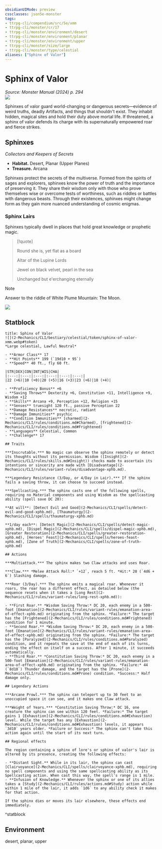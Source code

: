 ```yaml
---
obsidianUIMode: preview
cssclasses: json5e-monster
tags:
- ttrpg-cli/compendium/src/5e/xmm
- ttrpg-cli/monster/cr/17
- ttrpg-cli/monster/environment/desert
- ttrpg-cli/monster/environment/planar
- ttrpg-cli/monster/environment/upper
- ttrpg-cli/monster/size/large
- ttrpg-cli/monster/type/celestial
aliases: ["Sphinx of Valor"]
---
```

# Sphinx of Valor
*Source: Monster Manual (2024) p. 294*  
![](2-Mechanics/CLI/bestiary/celestial/img/sphinx-of-valor.webp#right)

Sphinxes of valor guard world-changing or dangerous secrets—evidence of weird truths, deadly Artifacts, and things that shouldn't exist. They inhabit hidden, magical sites and hold their duty above mortal life. If threatened, a sphinx of valor defends its charge with its supernaturally empowered roar and fierce strikes.

## Sphinxes

*Collectors and Keepers of Secrets*

- **Habitat.** Desert, Planar (Upper Planes)  
- **Treasure.** Arcana  

Sphinxes protect the secrets of the multiverse. Formed from the spirits of sages and explorers, sphinxes know the power of truth and the importance of preserving it. They share their wisdom only with those who prove themselves wise or overcome tests of worthiness, such as riddles or battles with dangerous beasts. Through their existences, sphinxes might change form as they gain more nuanced understanding of cosmic enigmas.

### Sphinx Lairs

Sphinxes typically dwell in places that hold great knowledge or prophetic magic.

> [!quote]  
> 
> Round she is, yet flat as a board
> 
> Altar of the Lupine Lords
> 
> Jewel on black velvet, pearl in the sea
> 
> Unchanged but e'erchanging eternally

> [!note]
> Answer to the riddle of White Plume Mountain: The Moon.

![](2-Mechanics/CLI/bestiary/celestial/img/sphinxes.webp#center)

## Statblock

```ad-statblock
title: Sphinx of Valor
![](2-Mechanics/CLI/bestiary/celestial/token/sphinx-of-valor-xmm.webp#token)
*Large celestial, Lawful Neutral*

- **Armor Class** 17 
- **Hit Points** 199 (`19d10 + 95`) 
- **Speed** 40 ft., fly 60 ft.

|STR|DEX|CON|INT|WIS|CHA|
|:---:|:---:|:---:|:---:|:---:|:---:|
|22 (+6)|10 (+0)|20 (+5)|16 (+3)|23 (+6)|18 (+4)|

- **Proficiency Bonus** +6
- **Saving Throws** Dexterity +6, Constitution +11, Intelligence +9, Wisdom +12
- **Skills** Arcana +9, Perception +12, Religion +15
- **Senses** truesight 120 ft., passive Perception 22
- **Damage Resistances** necrotic, radiant
- **Damage Immunities** psychic
- **Condition Immunities** [charmed](2-Mechanics/CLI/rules/conditions.md#Charmed), [frightened](2-Mechanics/CLI/rules/conditions.md#Frightened)
- **Languages** Celestial, Common
- **Challenge** 17

## Traits

***Inscrutable.*** No magic can observe the sphinx remotely or detect its thoughts without its permission. Wisdom ([Insight](2-Mechanics/CLI/rules/skills.md#Insight)) checks made to ascertain its intentions or sincerity are made with [Disadvantage](2-Mechanics/CLI/rules/variant-rules/disadvantage-xphb.md).

***Legendary Resistance (3/Day, or 4/Day in Lair).*** If the sphinx fails a saving throw, it can choose to succeed instead.

***Spellcasting.*** The sphinx casts one of the following spells, requiring no Material components and using Wisdom as the spellcasting ability (spell save DC 20):

**At will**: [Detect Evil and Good](2-Mechanics/CLI/spells/detect-evil-and-good-xphb.md), [Thaumaturgy](2-Mechanics/CLI/spells/thaumaturgy-xphb.md)

**1/day each**: [Detect Magic](2-Mechanics/CLI/spells/detect-magic-xphb.md), [Dispel Magic](2-Mechanics/CLI/spells/dispel-magic-xphb.md), [Greater Restoration](2-Mechanics/CLI/spells/greater-restoration-xphb.md), [Heroes' Feast](2-Mechanics/CLI/spells/heroes-feast-xphb.md), [Zone of Truth](2-Mechanics/CLI/spells/zone-of-truth-xphb.md)

## Actions

***Multiattack.*** The sphinx makes two Claw attacks and uses Roar.

***Claw.*** *Melee Attack Roll:* `+12`, reach 5 ft. *Hit:* 20 (`4d6 + 6`) Slashing damage.

***Roar (3/Day).*** The sphinx emits a magical roar. Whenever it roars, the roar has a different effect, as detailed below (the sequence resets when it takes a [Long Rest](2-Mechanics/CLI/rules/variant-rules/long-rest-xphb.md)):

- **First Roar.** *Wisdom Saving Throw:* DC 20, each enemy in a 500-foot [Emanation](2-Mechanics/CLI/rules/variant-rules/emanation-area-of-effect-xphb.md) originating from the sphinx. *Failure:* The target has the [Frightened](2-Mechanics/CLI/rules/conditions.md#Frightened) condition for 1 minute.  
- **Second Roar.** *Wisdom Saving Throw:* DC 20, each enemy in a 500-foot [Emanation](2-Mechanics/CLI/rules/variant-rules/emanation-area-of-effect-xphb.md) originating from the sphinx. *Failure:* The target has the [Paralyzed](2-Mechanics/CLI/rules/conditions.md#Paralyzed) condition, and it repeats the save at the end of each of its turns, ending the effect on itself on a success. After 1 minute, it succeeds automatically.  
- **Third Roar.** *Constitution Saving Throw:* DC 20, each enemy in a 500-foot [Emanation](2-Mechanics/CLI/rules/variant-rules/emanation-area-of-effect-xphb.md) originating from the sphinx. *Failure:* 44 (`8d10`) Thunder damage, and the target has the [Prone](2-Mechanics/CLI/rules/conditions.md#Prone) condition. *Success:* Half damage only.  

## Legendary Actions

***Arcane Prowl.*** The sphinx can teleport up to 30 feet to an unoccupied space it can see, and it makes one Claw attack.

***Weight of Years.*** *Constitution Saving Throw:* DC 16, one creature the sphinx can see within 120 feet. *Failure:* The target gains 1 [Exhaustion](2-Mechanics/CLI/rules/conditions.md#Exhaustion) level. While the target has any [Exhaustion](2-Mechanics/CLI/rules/conditions.md#Exhaustion) levels, it appears `3d10` years older. *Failure or Success:* The sphinx can't take this action again until the start of its next turn.

## Regional effects

The region containing a sphinx of lore's or sphinx of valor's lair is altered by its presence, creating the following effects:

- **Distant Sight.** While in its lair, the sphinx can cast [Clairvoyance](2-Mechanics/CLI/spells/clairvoyance-xphb.md), requiring no spell components and using the same spellcasting ability as its Spellcasting action. When cast this way, the spell's range is 1 mile.  
- **Infusion of Knowledge.** Whenever the sphinx or one of its allies takes a [Study](2-Mechanics/CLI/rules/actions.md#Study) action while within 1 mile of the lair, it adds `1d6` to any ability check it makes for that action.  

If the sphinx dies or moves its lair elsewhere, these effects end immediately.
```
^statblock

## Environment

desert, planar, upper
